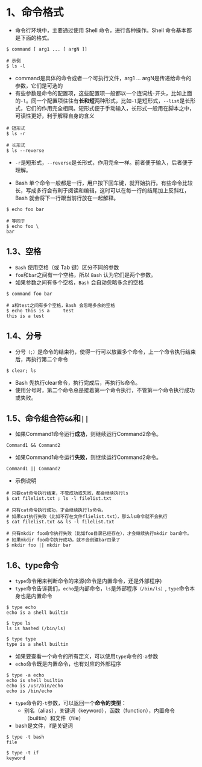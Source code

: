 # 1、命令格式
- 命令行环境中，主要通过使用 Shell 命令，进行各种操作。Shell 命令基本都是下面的格式。
```shell
$ command [ arg1 ... [ argN ]]

# 示例
$ ls -l
```
- command是具体的命令或者一个可执行文件，arg1 ... argN是传递给命令的参数，它们是可选的
- 有些参数是命令的配置项，这些配置项一般都以一个连词线`-`开头，比如上面的`-l`。同一个配置项往往有**长和短**两种形式，比如`-l`是短形式，`--list`是长形式，它们的作用完全相同。短形式便于手动输入，长形式一般用在脚本之中，可读性更好，利于解释自身的含义
```shell
# 短形式
$ ls -r

# 长形式
$ ls --reverse
```
- `-r`是短形式，`--reverse`是长形式，作用完全一样。前者便于输入，后者便于理解。

- Bash 单个命令一般都是一行，用户按下回车键，就开始执行。有些命令比较长，写成多行会有利于阅读和编辑，这时可以在每一行的结尾加上反斜杠，Bash 就会将下一行跟当前行放在一起解释。
```shell
$ echo foo bar

# 等同于
$ echo foo \
bar
```
## 1.3、空格
- `Bash` 使用空格（或 Tab 键）区分不同的参数
- `foo`和`bar`之间有一个空格，所以 `Bash` 认为它们是两个参数。
- 如果参数之间有多个空格，`Bash` 会自动忽略多余的空格
```shell
$ command foo bar

# a和test之间有多个空格，Bash 会忽略多余的空格
$ echo this is a     test
this is a test
```

## 1.4、分号
- 分号`（;）`是命令的结束符，使得一行可以放置多个命令，上一个命令执行结束后，再执行第二个命令
```shell
$ clear; ls
```
- Bash 先执行clear命令，执行完成后，再执行ls命令。
- 使用分号时，第二个命令总是接着第一个命令执行，不管第一个命令执行成功或失败。

## 1.5、命令组合符`&&`和`||`
- 如果Command1命令运行**成功**，则继续运行Command2命令。
```shell
Command1 && Command2
```
- 如果Command1命令运行**失败**，则继续运行Command2命令。
```shell
Command1 || Command2
```
- 示例说明
```shell
# 只要cat命令执行结束，不管成功或失败，都会继续执行ls
$ cat filelist.txt ; ls -l filelist.txt

# 只有cat命令执行成功，才会继续执行ls命令。
# 如果cat执行失败（比如不存在文件flielist.txt），那么ls命令就不会执行
$ cat filelist.txt && ls -l filelist.txt

# 只有mkdir foo命令执行失败（比如foo目录已经存在），才会继续执行mkdir bar命令。
# 如果mkdir foo命令执行成功，就不会创建bar目录了
$ mkdir foo || mkdir bar
```

## 1.6、type命令
- `type`命令用来判断命令的来源(命令是内置命令，还是外部程序)
- `type`命令告诉我们，`echo`是内部命令，`ls`是外部程序`（/bin/ls）`, `type`命令本身也是内置命令
```shell
$ type echo
echo is a shell builtin

$ type ls
ls is hashed (/bin/ls)

$ type type
type is a shell builtin
```

- 如果要查看一个命令的所有定义，可以使用`type`命令的`-a`参数
- `echo`命令既是内置命令，也有对应的外部程序
```shell
$ type -a echo
echo is shell builtin
echo is /usr/bin/echo
echo is /bin/echo
```

- `type`命令的`-t`参数，可以返回一个**命令的类型**：
  - 别名（alias），关键词（keyword），函数（function），内置命令（builtin）和文件（file）
- bash是文件，if是关键词
```shell
$ type -t bash
file

$ type -t if
keyword
```
